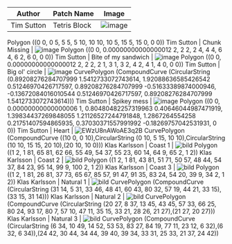 Author | Patch Name | Image
-------|------------|---------
Tim Sutton | Tetris Block | ![image](https://user-images.githubusercontent.com/178003/80532217-b77f6a00-8993-11ea-8a75-cfc63d16b869.png)
Polygon ((0 0, 0 5, 5 5, 5 10, 10 10, 10 5, 15 5, 15 0, 0 0))
Tim Sutton | Chunk Missing | ![image](https://user-images.githubusercontent.com/178003/80534475-3629d680-8997-11ea-8ce0-a893cc3779f7.png)
Polygon ((0 0, 0.00000000000000012 2, 2 2, 2 4, 4 4, 6 4, 6 2, 6 0, 0 0))
Tim Sutton | Bite of my sandwich | ![image](https://user-images.githubusercontent.com/178003/80543969-eef81180-89a7-11ea-87a1-2fb913fd4da0.png)
Polygon ((0 0, 0.00000000000000012 2, 2 2, 2 1, 3 1, 3 2, 4 2, 4 1, 4 0, 0 0))
Tim Sutton | Big ol' circle | ![image](https://user-images.githubusercontent.com/178003/80545082-675fd200-89aa-11ea-8f9f-83bfba5ab798.png)
CurvePolygon (CompoundCurve (CircularString (0.89208276284707999 1.5412733072743614, 1.92088636585426542 0.51246970426717597, 0.89208276284707999 -0.51633389874000946, -0.13672084016010544 0.51246970426717597, 0.89208276284707999 1.5412733072743614)))
Tim Sutton | Spikey mess | ![image](https://user-images.githubusercontent.com/178003/80545346-08e72380-89ab-11ea-95bf-02c556c09bd0.png)
Polygon ((0 0, 0.00000000000000006 1, 0.80480482257319963 0.40646044987471919, 1.39834437269848055 1.21126527244791848, 1.2867264554258 0.21751407594865935, 0.37030371557991992 -0.18269757042531931, 0 0))
Tim Sutton | Heart | ![EWzU8nAWoAE3q2B](https://user-images.githubusercontent.com/178003/80651390-c3d7f580-8a6d-11ea-8e66-9829c27c254b.png)
CurvePolygon (CompoundCurve ((10 0, 0 10),CircularString (0 10, 5 15, 10 10),CircularString (10 10, 15 15, 20 10),(20 10, 10 0)))
Klas Karlsson | Coast 1 | ![bild](https://user-images.githubusercontent.com/6375959/80698855-55ca1780-8adb-11ea-9260-72f7cb96e9d9.png)
Polygon ((1 2, 1 81, 65 81, 62 66, 55 49, 54 37, 55 23, 60 14, 64 9, 65 2, 1 2))
Klas Karlsson | Coast 2 | ![bild](https://user-images.githubusercontent.com/6375959/80698909-6d090500-8adb-11ea-990b-249f7e7831f2.png)
Polygon ((1 2, 1 81, 43 81, 51 71, 50 57, 48 44, 54 37, 84 23, 95 14, 99 9, 100 2, 1 2))
Klas Karlsson | Coast 3 | ![bild](https://user-images.githubusercontent.com/6375959/80698942-7c884e00-8adb-11ea-8ef7-78433a6367fd.png)
Polygon ((1 2, 1 81, 26 81, 37 73, 65 67, 85 57, 91 47, 91 35, 83 24, 54 20, 39 9, 34 2, 1 2))
Klas Karlsson | Natural 1 | ![bild](https://user-images.githubusercontent.com/6375959/80804262-e6285b00-8bb4-11ea-9439-5284bd921f0c.png)
CurvePolygon (CompoundCurve (CircularString (31 14, 5 31, 33 46, 48 41, 60 43, 80 32, 57 19, 44 21, 33 15),(33 15, 31 14)))
Klas Karlsson | Natural 2 | ![bild](https://user-images.githubusercontent.com/6375959/80804307-09530a80-8bb5-11ea-8274-3abd32bd00a6.png)
CurvePolygon (CompoundCurve (CircularString (20 27, 8 37, 13 45, 43 45, 57 33, 66 25, 80 24, 93 17, 80 7, 57 10, 47 11, 35 15, 33 21, 28 26, 21 27),(21 27, 20 27)))
Klas Karlsson | Natural 3 | ![bild](https://user-images.githubusercontent.com/6375959/80804351-27b90600-8bb5-11ea-8d10-290f7f0aa10e.png)
CurvePolygon (CompoundCurve (CircularString (6 34, 10 49, 14 52, 53 53, 83 27, 84 19, 77 11, 23 12, 6 32),(6 32, 6 34)),(24 42, 30 44, 34 44, 39 40, 39 34, 33 31, 25 33, 21 37, 24 42))
